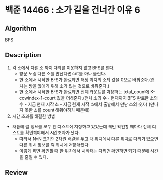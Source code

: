 # 백준 14466 : 소가 길을 건너간 이유 6

## Algorithm

BFS

## Description

1. 각 소에서 다른 소 까지 다리를 이용하지 않고 BFS를 한다. 
    + 방문 도중 다른 소를 만난다면 cnt를 하나 올린다.
    + 한 소에서 시작한 BFS가 완료되면 해당 위치의 소의 값을 0으로 바꿔준다.(겹치는 쌍을 없애기 위해 소가 없는 것으로 바꿔준다.)
    + 한 소에서 시작한 BFS가 완료되면 전체 카운트를 저장하는 total_count에 K-cowindex-1-count 값을 더해준다.(전체 소의 수 - 현재까지 BFS 완료한 소의 수 - 지금 현재 시작 소 - 지금 현재 시작 소에서 출발해서 만난 소의 숫자) (만나지 못한 소를 count 해줘야하기 때문에)
2. 시간 초과를 해결한 방법
+ 처음에 길 정보를 모두 한 리스트에 저장하고 있었는데 매번 확인할 때마다 전체 리스트를 확인해야해서 시간초과가 났다.
    + 따라서 N*N 크기의 2차원 배열을 두고 각 위치에서 다른 위치로 다리가 있으면 다른 위치 정보를 각 위치에 저장해줬다.
    + 이렇게 하면 확인할 때 한 위치에서 시작하는 다리만 확인하면 되기 때문에 시간을 줄일 수 있다.

## Review
